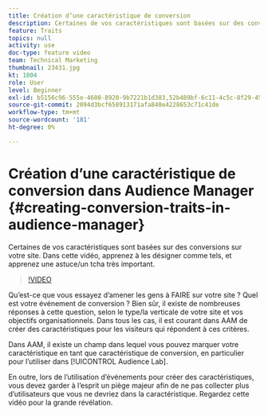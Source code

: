 ```yaml
---
title: Création d’une caractéristique de conversion
description: Certaines de vos caractéristiques sont basées sur des conversions sur votre site. Dans cette vidéo, apprenez à les désigner comme tels, et apprenez une astuce/un tcha très important.
feature: Traits
topics: null
activity: use
doc-type: feature video
team: Technical Marketing
thumbnail: 23431.jpg
kt: 1804
role: User
level: Beginner
exl-id: b5156c96-555e-4608-8920-9b7221b1d383,52b489bf-6c11-4c5c-8f29-4513a167f7b8
source-git-commit: 2094d3bcf658913171afa848e4228653c71c41de
workflow-type: tm+mt
source-wordcount: '181'
ht-degree: 0%

---
```


# Création d’une caractéristique de conversion dans Audience Manager {#creating-conversion-traits-in-audience-manager}

Certaines de vos caractéristiques sont basées sur des conversions sur votre site. Dans cette vidéo, apprenez à les désigner comme tels, et apprenez une astuce/un tcha très important.

>[!VIDEO](https://video.tv.adobe.com/v/23431/?quality=12)

Qu’est-ce que vous essayez d’amener les gens à FAIRE sur votre site ? Quel est votre événement de conversion ? Bien sûr, il existe de nombreuses réponses à cette question, selon le type/la verticale de votre site et vos objectifs organisationnels. Dans tous les cas, il est courant dans AAM de créer des caractéristiques pour les visiteurs qui répondent à ces critères.

Dans AAM, il existe un champ dans lequel vous pouvez marquer votre caractéristique en tant que caractéristique de conversion, en particulier pour l’utiliser dans [!UICONTROL Audience Lab].

En outre, lors de l’utilisation d’événements pour créer des caractéristiques, vous devez garder à l’esprit un piège majeur afin de ne pas collecter plus d’utilisateurs que vous ne devriez dans la caractéristique. Regardez cette vidéo pour la grande révélation.
